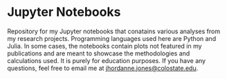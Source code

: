 # Jupyter Notebooks

Repository for my Jupyter notebooks that conatains various analyses from my research projects. Programming languages used here are Python and Julia. In some cases, the notebooks contain plots not featured in my publications and are meant to showcase the methodologies and calculations used. It is purely for education purposes. If you have any questions, feel free to email me at jhordanne.jones@colostate.edu.
